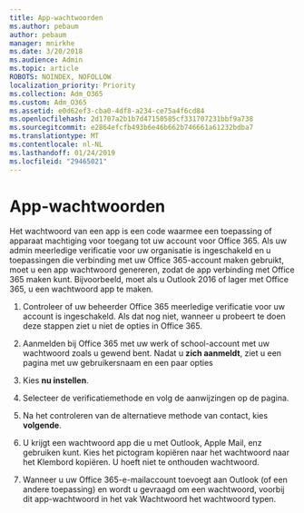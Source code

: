 ```yaml
---
title: App-wachtwoorden
ms.author: pebaum
author: pebaum
manager: mnirkhe
ms.date: 3/20/2018
ms.audience: Admin
ms.topic: article
ROBOTS: NOINDEX, NOFOLLOW
localization_priority: Priority
ms.collection: Adm_O365
ms.custom: Adm_O365
ms.assetid: e0d62ef3-cba0-4df8-a234-ce75a4f6cd84
ms.openlocfilehash: 2d1707a2b1b7d47150585cf331707231bbf9a738
ms.sourcegitcommit: e2864efcfb493b6e46b662b746661a61232bdba7
ms.translationtype: MT
ms.contentlocale: nl-NL
ms.lasthandoff: 01/24/2019
ms.locfileid: "29465021"
---
```

# <a name="app-passwords"></a>App-wachtwoorden

Het wachtwoord van een app is een code waarmee een toepassing of apparaat machtiging voor toegang tot uw account voor Office 365. Als uw admin meerledige verificatie voor uw organisatie is ingeschakeld en u toepassingen die verbinding met uw Office 365-account maken gebruikt, moet u een app wachtwoord genereren, zodat de app verbinding met Office 365 maken kunt. Bijvoorbeeld, moet als u Outlook 2016 of lager met Office 365, u een wachtwoord app te maken.
  
1. Controleer of uw beheerder Office 365 meerledige verificatie voor uw account is ingeschakeld. Als dat nog niet, wanneer u probeert te doen deze stappen ziet u niet de opties in Office 365.
    
2. Aanmelden bij Office 365 met uw werk of school-account met uw wachtwoord zoals u gewend bent. Nadat u **zich aanmeldt**, ziet u een pagina met uw gebruikersnaam en een paar opties 
    
3. Kies **nu instellen**. 
    
4. Selecteer de verificatiemethode en volg de aanwijzingen op de pagina.
    
5. Na het controleren van de alternatieve methode van contact, kies **volgende**. 
    
6. U krijgt een wachtwoord app die u met Outlook, Apple Mail, enz gebruiken kunt. Kies het pictogram kopiëren naar het wachtwoord naar het Klembord kopiëren. U hoeft niet te onthouden wachtwoord. 
    
7. Wanneer u uw Office 365-e-mailaccount toevoegt aan Outlook (of een andere toepassing) en wordt u gevraagd om een wachtwoord, voorbij dit app-wachtwoord in het vak Wachtwoord het wachtwoord typen. 
    

